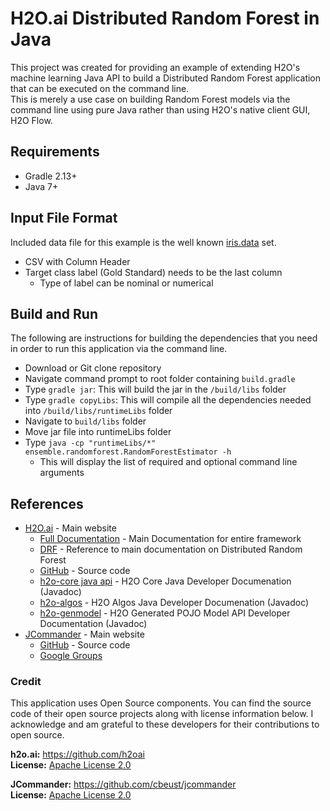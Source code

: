 # H2O.ai Distributed Random Forest in Java  
This project was created for providing an example of extending H2O's machine learning Java API to build a Distributed Random Forest application that can be executed on the command line.  
This is merely a use case on building Random Forest models via the command line using pure Java rather than using H2O's native client GUI, H2O Flow.  

## Requirements
  - Gradle 2.13+
  - Java 7+

## Input File Format  
Included data file for this example is the well known [iris.data](src/test/resources/iris.data) set. 

  - CSV with Column Header
  - Target class label (Gold Standard) needs to be the last column
      + Type of label can be nominal or numerical

## Build and Run
The following are instructions for building the dependencies that you need in order to run this application via the command line.  

  - Download or Git clone repository
  - Navigate command prompt to root folder containing `build.gradle`
  - Type `gradle jar`: This will build the jar in the `/build/libs` folder
  - Type `gradle copyLibs`: This will compile all the dependencies needed into `/build/libs/runtimeLibs` folder
  - Navigate to `build/libs` folder
  - Move jar file into runtimeLibs folder
  - Type `java -cp "runtimeLibs/*" ensemble.randomforest.RandomForestEstimator -h`
      + This will display the list of required and optional command line arguments  


## References  
  - [H2O.ai](http://www.h2o.ai/) - Main website
      + [Full Documentation](http://docs.h2o.ai/h2o/latest-stable/h2o-docs/index.html) - Main Documentation for entire framework
      + [DRF](http://docs.h2o.ai/h2o/latest-stable/h2o-docs/index.html#Data%20Science%20Algorithms-DRF) - Reference to main documentation on Distributed Random Forest
      + [GitHub](https://github.com/h2oai/h2o-3) - Source code
      + [h2o-core java api](https://h2o-release.s3.amazonaws.com/h2o/rel-turin/4/docs-website/h2o-core/javadoc/index.html) - H2O Core Java Developer Documenation (Javadoc)
      + [h2o-algos](https://h2o-release.s3.amazonaws.com/h2o/rel-turin/4/docs-website/h2o-algos/javadoc/index.html) - H2O Algos Java Developer Documenation (Javadoc)
      + [h2o-genmodel](https://h2o-release.s3.amazonaws.com/h2o/rel-turin/4/docs-website/h2o-genmodel/javadoc/index.html) - H2O Generated POJO Model API Developer Documentation (Javadoc)  
  - [JCommander](http://jcommander.org/) - Main website
      + [GitHub](https://github.com/cbeust/jcommander) - Source code
      + [Google Groups](https://groups.google.com/forum/#!forum/jcommander)


### Credit  
This application uses Open Source components. You can find the source code of their open source projects along with license information below. I acknowledge and am grateful to these developers for their contributions to open source.  

**h2o.ai:** https://github.com/h2oai  
**License:** [Apache License 2.0](LICENSE)  

**JCommander:** https://github.com/cbeust/jcommander  
**License:** [Apache License 2.0](LICENSE)
